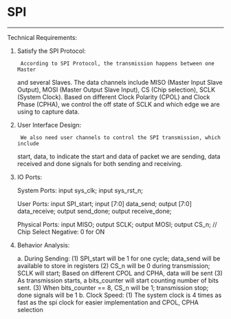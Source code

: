 # SPI
********************************************************************************
Technical Requirements:

1. Satisfy the SPI Protocol:

        According to SPI Protocol, the transmission happens between one Master
    and several Slaves. The data channels include MISO (Master Input Slave Output),
    MOSI (Master Output Slave Input), CS (Chip selection), SCLK (System Clock).
    Based on different Clock Polarity (CPOL) and Clock Phase (CPHA), we control the
    off state of SCLK and which edge we are using to capture data.
    
2. User Interface Design:

        We also need user channels to control the SPI transmission, which include
    start, data, to indicate the start and data of packet we are sending, data 
    received and done signals for both sending and receiving.

3. IO Ports:

    System Ports:
        input               sys_clk;
        input               sys_rst_n;

    User Ports:
        input               SPI_start;
        input   [7:0]       data_send;
        output  [7:0]       data_receive;
        output              send_done;
        output              receive_done;

    Physical Ports:
        input               MISO;
        output              SCLK;
        output              MOSI;
        output              CS_n;               // Chip Select Negative: 0 for ON

4. Behavior Analysis:

    a. During Sending:
        (1) SPI_start will be 1 for one cycle; data_send will be available to
            store in registers
        (2) CS_n will be 0 during transmission; SCLK will start; Based on different
            CPOL and CPHA, data will be sent
        (3) As transmission starts, a bits_counter will start counting number of bits
            sent.
        (3) When bits_counter == 8, CS_n will be 1; transmission stop; done
            signals will be 1
    b. Clock Speed:
        (1) The system clock is 4 times as fast as the spi clock for easier implementation
            and CPOL, CPHA selection
